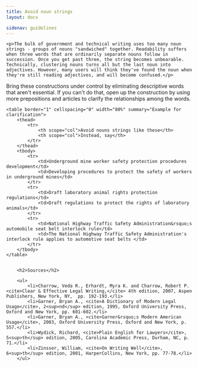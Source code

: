 ```yaml
---
title: Avoid noun strings
layout: docs

sidenav: guidelines
---
```









	<p>The bulk of government and technical writing uses too many noun strings - groups of nouns "sandwiched" together. Readability suffers when three words that are ordinarily separate nouns follow in succession. Once you get past three, the string becomes unbearable. Technically, clustering nouns turns all but the last noun into adjectives. However, many users will think they've found the noun when they're still reading adjectives, and will become confused.</p>
<p>Bring these constructions under control by eliminating descriptive words that aren't essential. If you can't do that, open up the construction by using more prepositions and articles to clarify the relationships among the words.</p>


	<table border="1" cellspacing="0" width="80%" summary="Example for clarification">
		<thead>
			<tr>
				<th scope="col">Avoid nouns strings like these</th>
				<th scope="col">Instead, say</th>
			</tr>
		</thead>
		<tbody>
			<tr>
				<td>Underground mine worker safety protection procedures development</td>
				<td>Developing procedures to protect the safety of workers in underground mines</td>
			</tr>
			<tr>
				<td>Draft laboratory animal rights protection regulations</td>
				<td>Draft regulations to protect the rights of laboratory animals</td>
			</tr>
			<tr>
				<td>National Highway Traffic Safety Administration&rsquo;s automobile seat belt interlock rule</td>
				<td>The National Highway Traffic Safety Administration's  interlock rule applies to automotive seat belts </td>
			</tr>
		</tbody>
	</table>


		<h2>Sources</h2>

		<ul>
			<li>Charrow, Veda R., Erhardt, Myra K. and Charrow, Robert P. <cite>Clear & Effective Legal Writing,</cite> 4th edition, 2007, Aspen Publishers, New York, NY,  pp. 192-193.</li>
			<li>Garner, Bryan A., <cite>A Dictionary of Modern Legal Usage</cite>, 2<sup>nd</sup> edition, 1995, Oxford University Press, Oxford and New York, pp. 601-602.</li>
			<li>Garner, Bryan A., <cite>Garner&rsquo;s Modern American Usage</cite>, 2003, Oxford University Press, Oxford and New York, p. 557.</li>
			<li>Wydick, Richard, <cite>Plain English for Lawyers</cite>, 5<sup>th</sup> edition, 2005, Carolina Academic Press, Durham, NC, p. 71.</li>
			<li>Zinsser, William, <cite>On Writing Well</cite>, 6<sup>th</sup> edition, 2001, HarperCollins, New York, pp. 77-78.</li>
		</ul>
